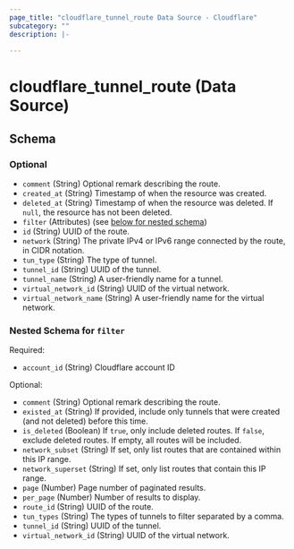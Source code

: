 ```yaml
---
page_title: "cloudflare_tunnel_route Data Source - Cloudflare"
subcategory: ""
description: |-
  
---
```


# cloudflare_tunnel_route (Data Source)




<!-- schema generated by tfplugindocs -->
## Schema

### Optional

- `comment` (String) Optional remark describing the route.
- `created_at` (String) Timestamp of when the resource was created.
- `deleted_at` (String) Timestamp of when the resource was deleted. If `null`, the resource has not been deleted.
- `filter` (Attributes) (see [below for nested schema](#nestedatt--filter))
- `id` (String) UUID of the route.
- `network` (String) The private IPv4 or IPv6 range connected by the route, in CIDR notation.
- `tun_type` (String) The type of tunnel.
- `tunnel_id` (String) UUID of the tunnel.
- `tunnel_name` (String) A user-friendly name for a tunnel.
- `virtual_network_id` (String) UUID of the virtual network.
- `virtual_network_name` (String) A user-friendly name for the virtual network.

<a id="nestedatt--filter"></a>
### Nested Schema for `filter`

Required:

- `account_id` (String) Cloudflare account ID

Optional:

- `comment` (String) Optional remark describing the route.
- `existed_at` (String) If provided, include only tunnels that were created (and not deleted) before this time.
- `is_deleted` (Boolean) If `true`, only include deleted routes. If `false`, exclude deleted routes. If empty, all routes will be included.
- `network_subset` (String) If set, only list routes that are contained within this IP range.
- `network_superset` (String) If set, only list routes that contain this IP range.
- `page` (Number) Page number of paginated results.
- `per_page` (Number) Number of results to display.
- `route_id` (String) UUID of the route.
- `tun_types` (String) The types of tunnels to filter separated by a comma.
- `tunnel_id` (String) UUID of the tunnel.
- `virtual_network_id` (String) UUID of the virtual network.


